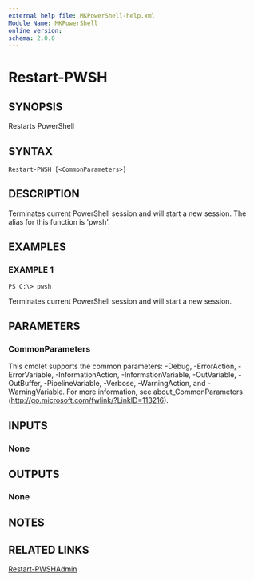 ```yaml
---
external help file: MKPowerShell-help.xml
Module Name: MKPowerShell
online version:
schema: 2.0.0
---
```


# Restart-PWSH

## SYNOPSIS
Restarts PowerShell

## SYNTAX

```
Restart-PWSH [<CommonParameters>]
```

## DESCRIPTION
Terminates current PowerShell session and will start a new session.  The alias for this function is 'pwsh'.

## EXAMPLES

### EXAMPLE 1
```
PS C:\> pwsh
```

Terminates current PowerShell session and will start a new session.

## PARAMETERS

### CommonParameters
This cmdlet supports the common parameters: -Debug, -ErrorAction, -ErrorVariable, -InformationAction, -InformationVariable, -OutVariable, -OutBuffer, -PipelineVariable, -Verbose, -WarningAction, and -WarningVariable. For more information, see about_CommonParameters (http://go.microsoft.com/fwlink/?LinkID=113216).

## INPUTS

### None

## OUTPUTS

### None

## NOTES

## RELATED LINKS

[Restart-PWSHAdmin](https://github.com/marckassay/MKPowerShell/blob/master/docs/Restart-PWSHAdmin.md)